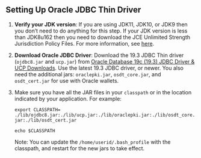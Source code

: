 ## **Setting Up Oracle JDBC Thin Driver**



1. **Verify your JDK version**: If you are using JDK11, JDK10, or JDK9 then you don’t need to do anything for this step. If your JDK version is less than JDK8u162 then you need to download the JCE Unlimited Strength Jurisdiction Policy Files.  For more information, see [here](https://docs.oracle.com/en/cloud/paas/autonomous-database/adbsa/connect-jdbc-thin-wallet.html#GUID-1640CC02-BF3E-48C2-8FFE-A596614A6A40).

2. **Download Oracle JDBC Driver**: Download the 19.3 JDBC Thin driver (`ojdbc8.jar` and `ucp.jar`) from [Oracle Database 19c (19.3) JDBC Driver & UCP Downloads](https://www.oracle.com/database/technologies/appdev/jdbc-ucp-19c-downloads.html). Use the latest 19.3 JDBC driver, or newer.  You also need the additional jars: `oraclepki.jar`, `osdt_core.jar`, and `osdt_cert.jar` for use with Oracle wallets.

3. Make sure you have all the JAR files in your `classpath` or in the location indicated by your application. For example: 

   `export CLASSPATH=`    `./lib/ojdbc8.jar:./lib/ucp.jar:./lib/oraclepki.jar:./lib/osdt_core.jar:./lib/osdt_cert.jar`

   `echo $CLASSPATH`

   

   Note: You can update the `/home/userid/.bash_profile` with the classpath, and restart for the new jars to take effect.

